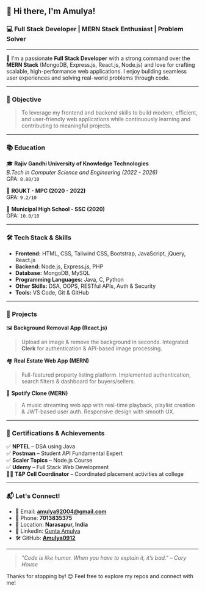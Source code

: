 ## 👋 Hi there, I'm Amulya! 

### 💻 Full Stack Developer | MERN Stack Enthusiast | Problem Solver

---

🚀 I'm a passionate **Full Stack Developer** with a strong command over the **MERN Stack** (MongoDB, Express.js, React.js, Node.js) and love for crafting scalable, high-performance web applications. I enjoy building seamless user experiences and solving real-world problems through code.

---

### 🎯 Objective
> To leverage my frontend and backend skills to build modern, efficient, and user-friendly web applications while continuously learning and contributing to meaningful projects.

---

### 📚 Education

🎓 **Rajiv Gandhi University of Knowledge Technologies**  
*B.Tech in Computer Science and Engineering (2022 - 2026)*  
GPA: `8.88/10`

🏫 **RGUKT - MPC (2020 - 2022)**  
GPA: `9.2/10`

🏫 **Municipal High School - SSC (2020)**  
GPA: `10.0/10`

---

### 🛠️ Tech Stack & Skills

- **Frontend:** HTML, CSS, Tailwind CSS, Bootstrap, JavaScript, jQuery, React.js  
- **Backend:** Node.js, Express.js, PHP  
- **Database:** MongoDB, MySQL  
- **Programming Languages:** Java, C, Python  
- **Other Skills:** DSA, OOPS, RESTful APIs, Auth & Security  
- **Tools:** VS Code, Git & GitHub

---

### 🚧 Projects

🖼️ **Background Removal App (React.js)**  
> Upload an image & remove the background in seconds. Integrated **Clerk** for authentication & API-based image processing.

🏘️ **Real Estate Web App (MERN)**  
> Full-featured property listing platform. Implemented authentication, search filters & dashboard for buyers/sellers.

🎵 **Spotify Clone (MERN)**  
> A music streaming web app with real-time playback, playlist creation & JWT-based user auth. Responsive design with smooth UX.

---

### 🏅 Certifications & Achievements

✅ **NPTEL** – DSA using Java  
✅ **Postman** – Student API Fundamental Expert  
✅ **Scaler Topics** – Node.js Course  
✅ **Udemy** – Full Stack Web Development  
👩‍💼 **T&P Cell Coordinator** – Coordinated placement activities at college

---

### 📬 Let's Connect!

- 📧 Email: **amulya92004@gmail.com**  
- 📱 Phone: **7013835375**  
- 🏡 Location: **Narasapur, India**  
- 💼 LinkedIn: [Gunta Amulya](https://www.linkedin.com/in/your-profile)  
- 🛠️ GitHub: [**Amulya0912**](https://github.com/Amulya0912)

---

> *"Code is like humor. When you have to explain it, it’s bad." – Cory House*

Thanks for stopping by! 😊 Feel free to explore my repos and connect with me!

